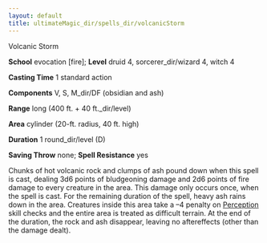 ```yaml
---
layout: default
title: ultimateMagic_dir/spells_dir/volcanicStorm
---
```

Volcanic Storm

**School** evocation [fire]; **Level** druid 4, sorcerer_dir/wizard 4, witch 4

**Casting Time** 1 standard action

**Components** V, S, M_dir/DF (obsidian and ash)

**Range** long (400 ft. + 40 ft._dir/level)

**Area** cylinder (20-ft. radius, 40 ft. high)

**Duration** 1 round_dir/level (D)

**Saving Throw** none; **Spell Resistance** yes

Chunks of hot volcanic rock and clumps of ash pound down when this spell is cast, dealing 3d6 points of bludgeoning damage and 2d6 points of fire damage to every creature in the area. This damage only occurs once, when the spell is cast. For the remaining duration of the spell, heavy ash rains down in the area. Creatures inside this area take a –4 penalty on [Perception](../skills_dir/perception#_perception) skill checks and the entire area is treated as difficult terrain. At the end of the duration, the rock and ash disappear, leaving no aftereffects (other than the damage dealt).

